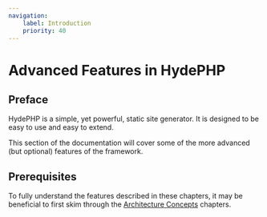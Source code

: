 ```yaml
---
navigation:
    label: Introduction
    priority: 40
---
```


# Advanced Features in HydePHP

## Preface

HydePHP is a simple, yet powerful, static site generator. It is designed to be easy to use and easy to extend.

This section of the documentation will cover some of the more advanced (but optional) features of the framework.


## Prerequisites

To fully understand the features described in these chapters, it may be beneficial to first skim through the
[Architecture Concepts](architecture-concepts) chapters.
